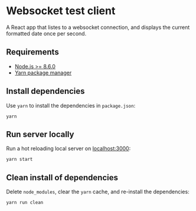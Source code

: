 # Websocket test client

A React app that listes to a websocket connection, and displays the current formatted date once per second.

## Requirements

- [Node.js >= 8.6.0](https://nodejs.org/en/)
- [Yarn package manager](https://yarnpkg.com/en/docs/install)

## Install dependencies

Use `yarn` to install the dependencies in `package.json`:

```
yarn
```

## Run server locally

Run a hot reloading local server on [localhost:3000](http://localhost:3000):

```
yarn start
```

## Clean install of dependencies

Delete `node_modules`, clear the `yarn` cache, and re-install the dependencies:

```
yarn run clean
```
